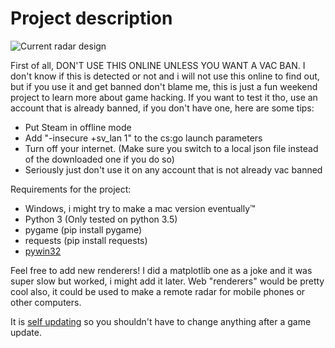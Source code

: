 # Project description
![Current radar design](http://i.imgur.com/c4mYttg.png)


First of all, DON'T USE THIS ONLINE UNLESS YOU WANT A VAC BAN.
I don't know if this is detected or not and i will not use this online to find out, but if you use it and get banned don't blame me, this is just a fun weekend project to learn more about game hacking.
If you want to test it tho, use an account that is already banned, if you don't have one, here are some tips:

 * Put Steam in offline mode
 * Add "-insecure +sv_lan 1" to the cs:go launch parameters
 * Turn off your internet. (Make sure you switch to a local json file instead of the downloaded one if you do so)
 * Seriously just don't use it on any account that is not already vac banned


Requirements for the project:

 * Windows, i might try to make a mac version eventually™
 * Python 3 (Only tested on python 3.5)
 * pygame (pip install pygame)
 * requests (pip install requests)
 * [pywin32](https://sourceforge.net/projects/pywin32/files/pywin32/)


Feel free to add new renderers! I did a matplotlib one as a joke and it was super slow but worked, i might add it later. Web "renderers" would be pretty cool also, it could be used to make a remote radar for mobile phones or other computers.


It is [self updating](https://github.com/frk1/hazedumper) so you shouldn't have to change anything after a game update.


